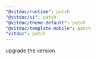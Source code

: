 ```yaml
---
"@vitdoc/runtime": patch
"@vitdoc/ui": patch
"@vitdoc/theme-default": patch
"@vitdoc/template-mobile": patch
"vitdoc": patch
---
```


upgrade the version
